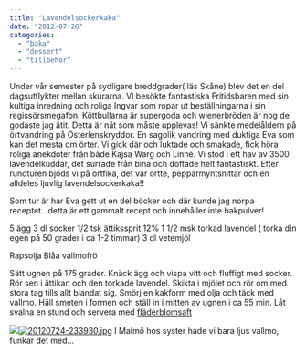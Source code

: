```yaml
---
title: "Lavendelsockerkaka"
date: "2012-07-26"
categories: 
  - "baka"
  - "dessert"
  - "tillbehor"
---
```


Under vår semester på sydligare breddgrader( läs Skåne) blev det en del dagsutflykter mellan skurarna. Vi besökte fantastiska Fritidsbaren med sin kultiga inredning och roliga Ingvar som ropar ut beställningarna i sin regissörsmegafon. Köttbullarna är supergoda och wienerbröden är nog de godaste jag ätit. Detta är nåt som måste upplevas! Vi sänkte medelåldern på örtvandring på Österlenskryddor. En sagolik vandring med duktiga Eva som kan det mesta om örter. Vi gick där och luktade och smakade, fick höra roliga anekdoter från både Kajsa Warg och Linné. Vi stod i ett hav av 3500 lavendelkuddar, det surrade från bina och doftade helt fantastiskt. Efter rundturen bjöds vi på örtfika, det var örtte, pepparmyntsnittar och en alldeles ljuvlig lavendelsockerkaka!!

Som tur är har Eva gett ut en del böcker och där kunde jag norpa receptet...detta är ett gammalt recept och innehåller inte bakpulver!

5 ägg 3 dl socker 1/2 tsk ättikssprit 12% 1 1/2 msk torkad lavendel ( torka din egen på 50 grader i ca 1-2 timmar) 3 dl vetemjöl

Rapsolja Blåa vallmofrö

Sätt ugnen på 175 grader. Knäck ägg och vispa vitt och fluffigt med socker. Rör sen i ättikan och den torkade lavendel. Skikta i mjölet och rör om med stora tag tills allt blandat sig. Smörj en kakform med olja och täck med vallmo. Häll smeten i formen och ställ in i mitten av ugnen i ca 55 min. Låt svalna en stund och servera med [fläderblomsaft](http://import.local/2012/06/28/flader/)  
  
[![](images/20120724-233930.jpg)![20120724-233930.jpg](images/20120724-233930.jpg)](http://import.local/wp-content/uploads/2012/07/20120724-232646.jpg) I Malmö hos syster hade vi bara ljus vallmo, funkar det med...
